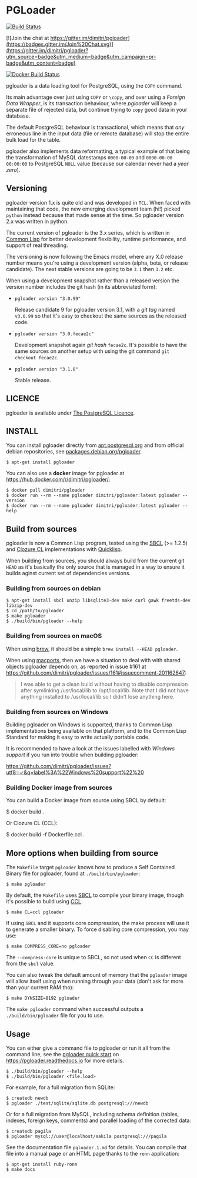# PGLoader

[![Build Status](https://travis-ci.org/dimitri/pgloader.svg?branch=master)](https://travis-ci.org/dimitri/pgloader)

[![Join the chat at https://gitter.im/dimitri/pgloader](https://badges.gitter.im/Join%20Chat.svg)](https://gitter.im/dimitri/pgloader?utm_source=badge&utm_medium=badge&utm_campaign=pr-badge&utm_content=badge)

[![Docker Build Status](https://img.shields.io/docker/cloud/build/dimitri/pgloader.svg)](https://cloud.docker.com/repository/docker/dimitri/pgloader)

pgloader is a data loading tool for PostgreSQL, using the `COPY` command.

Its main advantage over just using `COPY` or `\copy`, and over using a
*Foreign Data Wrapper*, is its transaction behaviour, where *pgloader*
will keep a separate file of rejected data, but continue trying to
`copy` good data in your database.

The default PostgreSQL behaviour is transactional, which means that
*any* erroneous line in the input data (file or remote database) will
stop the entire bulk load for the table.

pgloader also implements data reformatting, a typical example of that
being the transformation of MySQL datestamps `0000-00-00` and
`0000-00-00 00:00:00` to PostgreSQL `NULL` value (because our calendar
never had a *year zero*).

## Versioning

pgloader version 1.x is quite old and was developed in `TCL`.
When faced with maintaining that code, the new emerging development
team (hi!) picked `python` instead because that made sense at the
time. So pgloader version 2.x was written in python.

The current version of pgloader is the 3.x series, which is written in
[Common Lisp](http://cliki.net/) for better development flexibility,
runtime performance, and support of real threading.

The versioning is now following the Emacs model, where any X.0 release
number means you're using a development version (alpha, beta, or release
candidate). The next stable versions are going to be `3.1` then `3.2` etc.

When using a development snapshot rather than a released version the version
number includes the git hash (in its abbreviated form):

  - `pgloader version "3.0.99"`
  
     Release candidate 9 for pgloader version 3.1, with a *git tag* named
     `v3.0.99` so that it's easy to checkout the same sources as the
     released code.
     
  - `pgloader version "3.0.fecae2c"`
  
     Development snapshot again *git hash* `fecae2c`. It's possible to have
     the same sources on another setup with using the git command `git
     checkout fecae2c`.

  - `pgloader version "3.1.0"`
  
     Stable release.

## LICENCE

pgloader is available under [The PostgreSQL Licence](http://www.postgresql.org/about/licence/).

## INSTALL

You can install pgloader directly from
[apt.postgresql.org](https://wiki.postgresql.org/wiki/Apt) and from official
debian repositories, see
[packages.debian.org/pgloader](https://packages.debian.org/search?keywords=pgloader).

    $ apt-get install pgloader

You can also use a **docker** image for pgloader at
<https://hub.docker.com/r/dimitri/pgloader/>:

    $ docker pull dimitri/pgloader
    $ docker run --rm --name pgloader dimitri/pgloader:latest pgloader --version
    $ docker run --rm --name pgloader dimitri/pgloader:latest pgloader --help

## Build from sources

pgloader is now a Common Lisp program, tested using the
[SBCL](http://sbcl.org/) (>= 1.2.5) and
[Clozure CL](http://ccl.clozure.com/) implementations with
[Quicklisp](http://www.quicklisp.org/beta/).

When building from sources, you should always build from the current git
`HEAD` as it's basically the only source that is managed in a way to ensure
it builds aginst current set of dependencies versions.

### Building from sources on debian

    $ apt-get install sbcl unzip libsqlite3-dev make curl gawk freetds-dev libzip-dev
    $ cd /path/to/pgloader
	$ make pgloader
	$ ./build/bin/pgloader --help

### Building from sources on macOS

When using [brew](https://brew.sh), it should be a simple `brew install
--HEAD pgloader`.

When using [macports](https://www.macports.org), then we have a situation to
deal with with shared objects pgloader depends on, as reported in issue #161
at <https://github.com/dimitri/pgloader/issues/161#issuecomment-201162647>:

> I was able to get a clean build without having to disable compression after
> symlinking /usr/local/lib to /opt/local/lib. Note that I did not have
> anything installed to /usr/local/lib so I didn't lose anything here.

### Building from sources on Windows

Building pgloader on Windows is supported, thanks to Common Lisp
implementations being available on that platform, and to the Common Lisp
Standard for making it easy to write actually portable code.

It is recommended to have a look at the issues labelled with *Windows
support* if you run into trouble when building
pgloader:

<https://github.com/dimitri/pgloader/issues?utf8=✓&q=label%3A%22Windows%20support%22%20>

### Building Docker image from sources

You can build a Docker image from source using SBCL by default:

  $ docker build .

Or Clozure CL (CCL):

  $ docker build -f Dockerfile.ccl .

## More options when building from source

The `Makefile` target `pgloader` knows how to produce a Self Contained
Binary file for pgloader, found at `./build/bin/pgloader`:

    $ make pgloader

By default, the `Makefile` uses [SBCL](http://sbcl.org/) to compile your
binary image, though it's possible to build using
[CCL](http://ccl.clozure.com/).

    $ make CL=ccl pgloader

If using `SBCL` and it supports core compression, the make process will
use it to generate a smaller binary.  To force disabling core
compression, you may use:

    $ make COMPRESS_CORE=no pgloader

The `--compress-core` is unique to SBCL, so not used when `CC` is different
from the `sbcl` value.

You can also tweak the default amount of memory that the `pgloader` image
will allow itself using when running through your data (don't ask for more
than your current RAM tho):

    $ make DYNSIZE=8192 pgloader

The `make pgloader` command when successful outputs a `./build/bin/pgloader`
file for you to use.

## Usage

You can either give a command file to pgloader or run it all from the
command line, see the
[pgloader quick start](https://pgloader.readthedocs.io/en/latest/tutorial/tutorial.html#pgloader-quick-start) on
<https://pgloader.readthedocs.io> for more details.

    $ ./build/bin/pgloader --help
    $ ./build/bin/pgloader <file.load>

For example, for a full migration from SQLite:

    $ createdb newdb
    $ pgloader ./test/sqlite/sqlite.db postgresql:///newdb

Or for a full migration from MySQL, including schema definition (tables,
indexes, foreign keys, comments) and parallel loading of the corrected data:

    $ createdb pagila
    $ pgloader mysql://user@localhost/sakila postgresql:///pagila

See the documentation file `pgloader.1.md` for details. You can compile that
file into a manual page or an HTML page thanks to the `ronn` application:

    $ apt-get install ruby-ronn
	$ make docs
